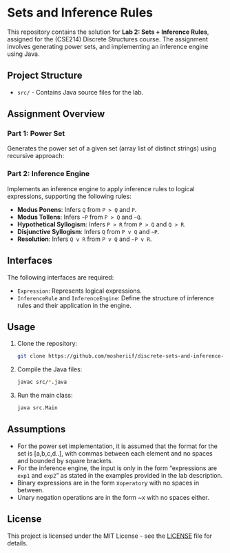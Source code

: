 # Sets and Inference Rules

This repository contains the solution for **Lab 2: Sets + Inference Rules**, assigned for the (CSE214) Discrete Structures course. The assignment involves generating power sets, and implementing an inference engine using Java.

## Project Structure

- `src/` - Contains Java source files for the lab.

## Assignment Overview

### Part 1: Power Set

Generates the power set of a given set (array list of distinct strings) using recursive approach:

### Part 2: Inference Engine

Implements an inference engine to apply inference rules to logical expressions, supporting the following rules:
- **Modus Ponens**: Infers `Q` from `P > Q` and `P`.
- **Modus Tollens**: Infers `~P` from `P > Q` and `~Q`.
- **Hypothetical Syllogism**: Infers `P > R` from `P > Q` and `Q > R`.
- **Disjunctive Syllogism**: Infers `Q` from `P v Q` and `~P`.
- **Resolution**: Infers `Q v R` from `P v Q` and `~P v R`.

## Interfaces

The following interfaces are required:
- `Expression`: Represents logical expressions.
- `InferenceRule` and `InferenceEngine`: Define the structure of inference rules and their application in the engine.

## Usage

1. Clone the repository:
   ```bash
   git clone https://github.com/mosheriif/discrete-sets-and-inference-rules.git
   ```

2. Compile the Java files:
   ```bash
   javac src/*.java
   ```

3. Run the main class:
   ```bash
   java src.Main
   ```

## Assumptions

- For the power set implementation, it is assumed that the format for the set is [a,b,c,d..], with commas between each element and no spaces and bounded by square brackets.
- For the inference engine, the input is only in the form “expressions are `exp1` and `exp2`” as stated in the examples provided in the lab description.
- Binary expressions are in the form x`operator`y with no spaces in between.
- Unary negation operations are in the form ~x with no spaces either.

## License

This project is licensed under the MIT License - see the [LICENSE](LICENSE) file for details.
